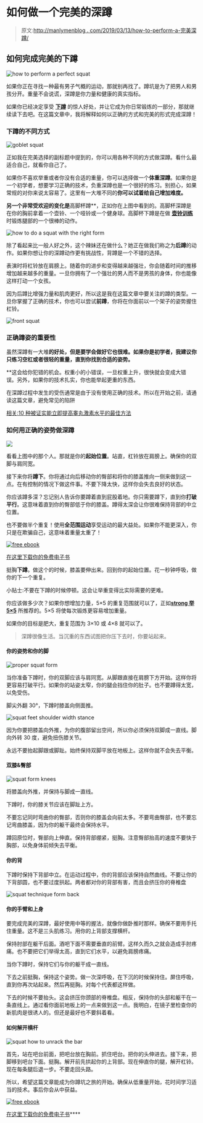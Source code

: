 # 如何做一个完美的深蹲

> 原文:[http://manlymenblog . com/2019/03/13/how-to-perform-a-完美深蹲/](http://manlymenblog.com/2019/03/13/how-to-perform-a-perfect-squat/)

## **如何完成完美的下蹲**

![how to perform a perfect squat](../Images/0a67e725bdbd8ad532931a3c2563f187.png)

如果你正在寻找一种最有男子气概的运动，那就别再找了。蹲坑是为了把男人和男孩分开。重量不会说谎，深蹲是你力量和健康的真实指标。

如果你已经决定享受 [**下蹲**](http://manlymenblog.com/2019/01/08/the-squat-is-the-king-of-all-exercises/) 的惊人好处，并让它成为你日常锻炼的一部分，那就继续读下去吧。在这篇文章中，我将解释如何以正确的方式和完美的形式完成深蹲！

### **下蹲的不同方式**

![goblet squat](../Images/89f9ba48c93865dcf8077ac1f3e7c4b8.png)

正如我在完美选择的副标题中提到的，你可以用各种不同的方式做深蹲。看什么最适合自己，就看你自己了。

如果你不喜欢举重或者你没有合适的重量，你可以选择做一个**体重深蹲**。如果你是一个初学者，想要学习正确的技术，负重深蹲也是一个很好的练习。别担心，如果常规的对你来说太容易了。这里有一大堆不同的[](https://www.youtube.com/watch?v=SC3M_j8xuwc)**你可以试着给自己增加难度。**

 **另一个非常受欢迎的变化是**高脚杯蹲**，正如你在上图中看到的。高脚杯深蹲是在你的胸前拿着一个壶铃、一个哑铃或一个健身球。高脚杯下蹲是在做 [**壶铃训练**](http://manlymenblog.com/2018/11/18/kettlebell-training-reasons/) 时锻炼腿部的一个很棒的动作。

![how to do a squat with the right form](../Images/cdeea0e5ff49a5e66447a029e9439b28.png)

除了看起来比一般人好之外，这个辣妹还在做什么？她正在做我们称之为**后蹲**的动作。如果你想让你的深蹲动作更有挑战性，背蹲是一个不错的选择。

表演时将杠铃放在肩膀上。随着你的进步和变得越来越强壮，你会随着时间的推移增加越来越多的重量。一旦你拥有了一个强壮的男人而不是男孩的身体，你也能像这样打动一个女孩。

因为后蹲比增强力量和肌肉更好，所以这是我在这篇文章中要关注的蹲的类型。一旦你掌握了正确的技术，你也可以尝试**前蹲**，你将在你面前以一个架子的姿势握住杠铃。

![front squat](../Images/790f04886e0003dce1619585e785c0b7.png)

### **正确蹲姿的重要性**

虽然深蹲有一大堆[](http://manlymenblog.com/2019/01/08/the-squat-is-the-king-of-all-exercises/)**的好处，但是要学会做好它也很难。如果你是初学者，我建议你只练习空杠或者很轻的重量，直到你找到合适的姿势。**

 **这会给你犯错的机会。权重小的小错误，一旦权重上升，很快就会变成大错误。另外，如果你的技术扎实，你也能举起更重的东西。

在深蹲过程中发生的受伤通常是由于没有使用正确的技术。所以在开始之前，请通读这篇文章，避免常见的陷阱

[相关:10 种被证实能立即提高睾丸激素水平的最佳方法](https://mailchi.mp/5ef9b44c9ca8/testogen)

### **如何用正确的姿势做深蹲**

![](../Images/3b12bdebeb215473472622765cdfef1c.png)

看看上图中的那个人。那就是你的**起始位置**。站直，杠铃放在肩膀上。确保你的双脚与肩同宽。

接下来你将**蹲下**。你将通过向后移动你的臀部和将你的膝盖推向一侧来做到这一点。在有控制的情况下做这件事。不要下降太快，这样你会失去良好的状态。

你应该蹲多深？忘记别人告诉你要蹲着直到屁股着地。你只需要蹲下，直到你**打破平行**。这意味着直到你的臀部低于你的膝盖。蹲得太深会让你很难保持背部的中立位置。

也不要做半个重复！使用**全范围运动**享受运动的最大益处。如果你不能更深入，你只是在欺骗自己，这意味着重量太重了！

[![free ebook](../Images/792e5591fd0d461801efd7316c40da7e.png)](https://i0.wp.com/manlymenblog.com/wp-content/uploads/2021/10/Free-E-book.png)

[在这里下载你的免费电子书](https://mailchi.mp/896b52eba5bd/manly-men-blog-e-book)

挺胸**下蹲**。做这个的时候，膝盖要伸出来。回到你的起始位置。花一秒钟呼吸，做你的下一个重复。

小贴士:不要在下蹲的时候停顿。这会让举重变得比实际需要的更难。

你应该做多少次？如果你想增加力量，5×5 的重复范围就可以了，正如[**strong 举 5×5**](https://stronglifts.com/) 所推荐的。5×5 将使每次锻炼更容易增加重量。

如果你的目标是肥大，重复范围为 3×10 或 4×8 就可以了。

> 深蹲很像生活。当沉重的东西试图把你压下去时，你要站起来。

#### 你的姿势和你的脚

![proper squat form](../Images/a4374ed54024afe2aa99791d0ec61638.png)

当你准备下蹲时，你的双脚应该与肩同宽。从脚跟直接在肩膀下方开始。这样你将更容易打破平行。如果你的站姿太窄，你的腿会挡住你的肚子。也不要蹲得太宽，以免受伤。

脚尖外翻 30°，下蹲时膝盖向侧面推。

![squat feet shoulder width stance](../Images/0ed656e40dedf984636b38757538020a.png)

因为你要把膝盖向外推，为你的腹部留出空间，所以你必须保持双脚成一直线。脚向外转 30 度，避免扭伤膝关节。

永远不要抬起脚跟或脚趾。始终保持双脚平放在地板上。这样你就不会失去平衡。

#### **双膝&臀部**

![squat form knees](../Images/35c3ea725d57f61597eeec51d6951602.png)

将膝盖向外推，并保持与脚成一直线。

下蹲时，你的膝关节应该在脚趾上方。

不要忘记同时弯曲你的臀部，否则你的膝盖会向前太多。不要弯曲臀部，也不要忘记弯曲膝盖，因为你的躯干最终会保持水平。

蹲回原位时，臀部向上伸直。保持背部绷紧，挺胸。注意臀部抬高的速度不要快于胸部，以免身体前倾失去平衡。

#### **你的背**

下蹲时保持下背部中立。在运动过程中，你的背部应该保持自然曲线。不要让你的下背部圆，也不要过度拱起。两者都对你的背部有害，而且会挤压你的脊椎盘

![squat technique form back](../Images/cb5d46c20dc6305021559704dfd25d77.png)

#### **你的手臂和上身**

要完成完美的深蹲，最好使用中等的握法，就像你做卧推时那样。确保不要用手托住重量。这不是三头肌练习。用你的上背部支撑横杆。

保持肘部在躯干后面。酒吧下面不需要垂直的前臂。这样久而久之就会造成手肘疼痛。也不要把它们举得太高，直到它们水平，以避免肩膀疼痛。

当你下蹲时，保持它们与你的躯干成一直线。

下去之前挺胸，保持这个姿势。做一次深呼吸，在下沉的时候保持住。屏住呼吸，直到你再次站起来。然后再挺胸。对每个代表都这样做。

下去的时候不要抬头。这会挤压你颈部的脊椎盘。相反，保持你的头部和躯干在一条直线上。通过看你面前地板上的一点来做到这一点。我明白，在镜子里检查你的新肌肉是很诱人的。但还是最好也不要斜着看。

#### **如何解开横杆**

![squat how to unrack the bar](../Images/24595b0b1d191b9caca9bffccb677c0a.png)

首先，站在吧台前面，把吧台放在胸前。抓住吧台。把你的头伸进去。接下来，把脚移到吧台下面。挺胸。解开前先拱起你的上背部。现在伸直你的腿，解开杠铃。现在每条腿后退一步。不要走回头路。

所以，希望这篇文章能成为你蹲坑之旅的开始。确保从低重量开始，花时间学习适当的技术。事后你会从中获益。

[![free ebook](../Images/5366d1b86cc61ef3cdad997293bf6ae7.png)](https://i0.wp.com/manlymenblog.com/wp-content/uploads/2021/10/Youre-not-spiderman...-But-you-can-become-a-superhero.png)

[在这里下载你的免费电子书](https://mailchi.mp/896b52eba5bd/manly-men-blog-e-book)****